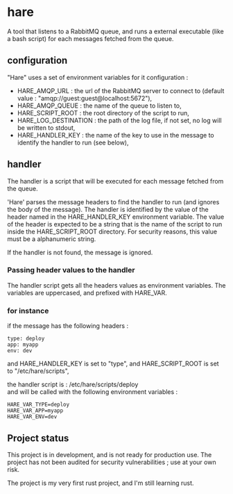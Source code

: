 
# hare 

A tool that listens to a RabbitMQ queue, and runs a external executable (like a bash script) for each messages fetched from the queue.

## configuration

"Hare" uses a set of environment variables for it configuration :

- HARE_AMQP_URL : the url of the RabbitMQ server to connect to (default value : "amqp://guest:guest@localhost:5672"),
- HARE_AMQP_QUEUE : the name of the queue to listen to,
- HARE_SCRIPT_ROOT : the root directory of the script to run,
- HARE_LOG_DESTINATION : the path of the log file, if not set, no log will be written to stdout,
- HARE_HANDLER_KEY : the name of the key to use in the message to identify the handler to run (see below),


## handler

The handler is a script that will be executed for each message fetched from the queue.

'Hare' parses the message headers to find the handler to run (and ignores the body of the message). 
The handler is identified by the value of the header named in the HARE_HANDLER_KEY environment variable.
The value of the header is expected to be a string that is the name of the script to run inside the HARE_SCRIPT_ROOT directory.
For security reasons, this value must be a alphanumeric string.

If the handler is not found, the message is ignored.

### Passing  header values to the handler

The handler script gets all the headers values as environment variables. The variables are uppercased,
and prefixed with HARE_VAR.

### for instance

if the message has the following headers :

```
type: deploy
app: myapp
env: dev
```

and HARE_HANDLER_KEY is set to "type",
and HARE_SCRIPT_ROOT is set to "/etc/hare/scripts",

the handler script is : /etc/hare/scripts/deploy  
and will be called with the following environment variables :

```
HARE_VAR_TYPE=deploy
HARE_VAR_APP=myapp
HARE_VAR_ENV=dev
```

## Project status

This project is in development, and is not ready for production use.
The project has not been audited for security vulnerabilities ; use at your own risk.

The project is my very first rust project, and I'm still learning rust.